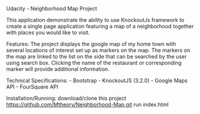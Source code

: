 ﻿Udacity - Neighborhood Map Project

This application demonstrate the ability to use KnockoutJs framework to create a single page application
featuring a map of a neighborhood together with places you would like to visit.

Features:
The project displays the google map of my home town with several locations of interest set up as markers on the map.
The markers on the map are linked to the list on the side that can be searched by the user using search box.
Clicking the name of the restaurant or corresponding marker will provide additional information.

Technical Specifications:
	- Bootstrap
	- KnockoutJS (3.2.0)
	- Google Maps API
	- FourSquare API

Installation/Running:
download/clone this project https://github.com/Mtheory/Neighborhood-Map.git
run index.html

